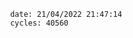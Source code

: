 

                date: 21/04/2022 21:47:14
                cycles: 40560

                         
